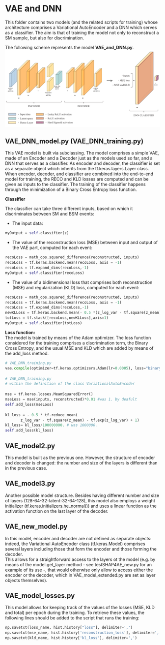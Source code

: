# VAE and DNN
This folder contains two models (and the related scripts for training) whose architecture comprises a Variational AutoEncoder and a DNN which serves as a classifier. The aim is that of training the model not only to reconstruct a SM sample, but also for discrimination.


The following scheme represents the model **VAE_and_DNN.py**.
![Alt Text](https://github.com/GiuliaLavizzari/ML4Anomalies/blob/newdocu/VAE_and_DNN/VAE_semisupervised_model.png)

## VAE_DNN_model.py (VAE_DNN_training.py)
This VAE model is built via subclassing. The model comprises a simple VAE, made of an Encoder and a Decoder just as the models used so far, and a DNN that serves as a classifier. As encoder and decoder, the classifier is set as a separate object which inherits from the tf.keras.layers.Layer class. When encoder, decoder, and classifier are combined into the end-to-end model for training, the RECO and KLD losses are computed and can be given as inputs to the classifier. The training of the classifier happens through the minimization of a Binary Cross Entropy loss function.

**Classifier**

The classifier can take three different inputs, based on which it discriminates between SM and BSM events:
- The input data:
```python
myOutput = self.classifier(z)
```
- The value of the reconstruction loss (MSE) between input and output of the VAE part, computed for each event:
```python
recoLoss = math_ops.squared_difference(reconstructed, inputs)
recoLoss = tf.keras.backend.mean(recoLoss, axis = -1) 
recoLoss = tf.expand_dims(recoLoss,-1)
myOutput = self.classifier(recoLoss)
```
- The value of a bidimensional loss that comprises both reconstruction (MSE) and regularization (KLD) loss, computed for each event:
```python
recoLoss = math_ops.squared_difference(reconstructed, inputs)
recoLoss = tf.keras.backend.mean(recoLoss, axis = -1) 
recoLoss = tf.expand_dims(recoLoss,-1)
newKLLoss = tf.keras.backend.mean(- 0.5 *(z_log_var - tf.square(z_mean) - tf.exp(z_log_var) + 1), axis = -1)
totLoss = tf.stack([recoLoss,newKLLoss],axis=1)
myOutput = self.classifier(totLoss)
```


**Loss function:**  
The model is trained by means of the Adam optimizer. The loss function considered for the training comprises a discrimination term, the Binary Cross Entropy, and the usual MSE and KLD which are added by means of the add_loss method.
```python
# VAE_DNN_training.py
vae.compile(optimizer=tf.keras.optimizers.Adam(lr=0.0005), loss="binary_crossentropy",metrics = [tf.keras.metrics.BinaryAccuracy()])

# VAE_DNN_training.py 
# within the definition of the class VariationalAutoEncoder

mse = tf.keras.losses.MeanSquaredError()
mseLoss = mse(inputs, reconstructed)*0.01 #was 1. by deafult        
self.add_loss(mseLoss) 

kl_loss = - 0.5 * tf.reduce_mean(
       z_log_var - tf.square(z_mean) - tf.exp(z_log_var) + 1)
kl_loss= kl_loss/100000000. # was 1000000.
self.add_loss(kl_loss)  
```


## VAE_model2.py
This model is built as the previous one. However, the structure of encoder and decoder is changed: the number and size of the layers is different than in the previous case.

## VAE_model3.py
Another possible model structure. Besides having different number and size of layers (128-64-32-latent-32-64-128), this model also employs a weight initializer (tf.keras.initializers.he_normal()) and uses a linear function as the activation function on the last layer of the decoder.

## VAE_new_model.py
In this model, encoder and decoder are not defined as separate objects: indeed, the Variational AutoEncoder class (tf.keras.Model) comprises several layers including those that form the encoder and those forming the decoder.  
This allows for a straightforward access to the layers ot the model (e.g. by means of the model.get_layer method - see testSHAP4AE_new.py for an example of its use -, that would otherwise only allow to access either the encoder or the decoder, which in VAE_model_extended.py are set as layer objects themselves).

## VAE_model_losses.py
This model allows for keeping track of the values of the losses (MSE, KLD and total) per epoch during the training. To retrieve these values, the following lines should be added to the script that runs the training:
```python
np.savetxt(loss_name, hist.history["loss"], delimiter=',')
np.savetxt(mse_name, hist.history['reconstruction_loss'], delimiter=',')
np.savetxt(kld_name, hist.history['kl_loss'], delimiter=',')
```

